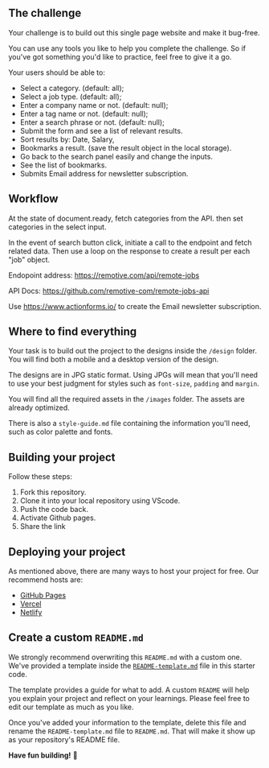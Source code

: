 ## The challenge

Your challenge is to build out this single page website and make it bug-free.

You can use any tools you like to help you complete the challenge. So if you've got something you'd like to practice, feel free to give it a go.

Your users should be able to:


- Select a category. (default: all);
- Select a job type. (default: all);
- Enter a company name or not. (default: null);
- Enter a tag name or not. (default: null);
- Enter a search phrase or not. (default: null);
- Submit the form and see a list of relevant results.
- Sort results by: Date, Salary, 
- Bookmarks a result. (save the result object in the local storage).
- Go back to the search panel easily and change the inputs.
- See the list of bookmarks.
- Submits Email address for newsletter subscription.


## Workflow

At the state of document.ready, fetch categories from the API. then set categories in the select input.

In the event of search button click, initiate a call to the endpoint and fetch related data. Then use a loop on the response to create a result per each "job" object.

Endopoint address: https://remotive.com/api/remote-jobs

API Docs: https://github.com/remotive-com/remote-jobs-api

Use https://www.actionforms.io/ to create the Email newsletter subscription.




## Where to find everything


Your task is to build out the project to the designs inside the `/design` folder. You will find both a mobile and a desktop version of the design. 

The designs are in JPG static format. Using JPGs will mean that you'll need to use your best judgment for styles such as `font-size`, `padding` and `margin`. 



You will find all the required assets in the `/images` folder. The assets are already optimized.

There is also a `style-guide.md` file containing the information you'll need, such as color palette and fonts.

## Building your project

Follow these steps:

1. Fork this repository.
2. Clone it into your local repository using VScode.
3. Push the code back.
4. Activate Github pages.
5. Share the link

## Deploying your project

As mentioned above, there are many ways to host your project for free. Our recommend hosts are:

- [GitHub Pages](https://pages.github.com/)
- [Vercel](https://vercel.com/)
- [Netlify](https://www.netlify.com/)

 

## Create a custom `README.md`

We strongly recommend overwriting this `README.md` with a custom one. We've provided a template inside the [`README-template.md`](./README-template.md) file in this starter code.

The template provides a guide for what to add. A custom `README` will help you explain your project and reflect on your learnings. Please feel free to edit our template as much as you like.

Once you've added your information to the template, delete this file and rename the `README-template.md` file to `README.md`. That will make it show up as your repository's README file.



**Have fun building!** 🚀
